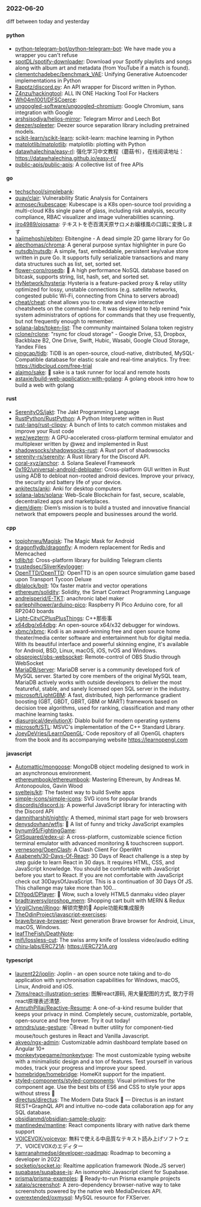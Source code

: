 ### 2022-06-20
diff between today and yesterday

#### python
* [python-telegram-bot/python-telegram-bot](https://github.com/python-telegram-bot/python-telegram-bot): We have made you a wrapper you can't refuse
* [spotDL/spotify-downloader](https://github.com/spotDL/spotify-downloader): Download your Spotify playlists and songs along with album art and metadata (from YouTube if a match is found).
* [clementchadebec/benchmark_VAE](https://github.com/clementchadebec/benchmark_VAE): Unifying Generative Autoencoder implementations in Python
* [Rapptz/discord.py](https://github.com/Rapptz/discord.py): An API wrapper for Discord written in Python.
* [Z4nzu/hackingtool](https://github.com/Z4nzu/hackingtool): ALL IN ONE Hacking Tool For Hackers
* [Wh04m1001/DFSCoerce](https://github.com/Wh04m1001/DFSCoerce): 
* [ungoogled-software/ungoogled-chromium](https://github.com/ungoogled-software/ungoogled-chromium): Google Chromium, sans integration with Google
* [arshsisodiya/helios-mirror](https://github.com/arshsisodiya/helios-mirror): Telegram Mirror and Leech Bot
* [deezer/spleeter](https://github.com/deezer/spleeter): Deezer source separation library including pretrained models.
* [scikit-learn/scikit-learn](https://github.com/scikit-learn/scikit-learn): scikit-learn: machine learning in Python
* [matplotlib/matplotlib](https://github.com/matplotlib/matplotlib): matplotlib: plotting with Python
* [datawhalechina/easy-rl](https://github.com/datawhalechina/easy-rl): 强化学习中文教程（蘑菇书），在线阅读地址：https://datawhalechina.github.io/easy-rl/
* [public-apis/public-apis](https://github.com/public-apis/public-apis): A collective list of free APIs

#### go
* [techschool/simplebank](https://github.com/techschool/simplebank): 
* [quay/clair](https://github.com/quay/clair): Vulnerability Static Analysis for Containers
* [armosec/kubescape](https://github.com/armosec/kubescape): Kubescape is a K8s open-source tool providing a multi-cloud K8s single pane of glass, including risk analysis, security compliance, RBAC visualizer and image vulnerabilities scanning.
* [jiro4989/ojosama](https://github.com/jiro4989/ojosama): テキストを壱百満天原サロメお嬢様風の口調に変換します
* [hajimehoshi/ebiten](https://github.com/hajimehoshi/ebiten): Ebitengine - A dead simple 2D game library for Go
* [alecthomas/chroma](https://github.com/alecthomas/chroma): A general purpose syntax highlighter in pure Go
* [nutsdb/nutsdb](https://github.com/nutsdb/nutsdb): A simple, fast, embeddable, persistent key/value store written in pure Go. It supports fully serializable transactions and many data structures such as list, set, sorted set.
* [flower-corp/rosedb](https://github.com/flower-corp/rosedb): 🚀 A high performance NoSQL database based on bitcask, supports string, list, hash, set, and sorted set.
* [HyNetwork/hysteria](https://github.com/HyNetwork/hysteria): Hysteria is a feature-packed proxy & relay utility optimized for lossy, unstable connections (e.g. satellite networks, congested public Wi-Fi, connecting from China to servers abroad)
* [cheat/cheat](https://github.com/cheat/cheat): cheat allows you to create and view interactive cheatsheets on the command-line. It was designed to help remind *nix system administrators of options for commands that they use frequently, but not frequently enough to remember.
* [solana-labs/token-list](https://github.com/solana-labs/token-list): The community maintained Solana token registry
* [rclone/rclone](https://github.com/rclone/rclone): "rsync for cloud storage" - Google Drive, S3, Dropbox, Backblaze B2, One Drive, Swift, Hubic, Wasabi, Google Cloud Storage, Yandex Files
* [pingcap/tidb](https://github.com/pingcap/tidb): TiDB is an open-source, cloud-native, distributed, MySQL-Compatible database for elastic scale and real-time analytics. Try free: https://tidbcloud.com/free-trial
* [alajmo/sake](https://github.com/alajmo/sake): 🤖 sake is a task runner for local and remote hosts
* [astaxie/build-web-application-with-golang](https://github.com/astaxie/build-web-application-with-golang): A golang ebook intro how to build a web with golang

#### rust
* [SerenityOS/jakt](https://github.com/SerenityOS/jakt): The Jakt Programming Language
* [RustPython/RustPython](https://github.com/RustPython/RustPython): A Python Interpreter written in Rust
* [rust-lang/rust-clippy](https://github.com/rust-lang/rust-clippy): A bunch of lints to catch common mistakes and improve your Rust code
* [wez/wezterm](https://github.com/wez/wezterm): A GPU-accelerated cross-platform terminal emulator and multiplexer written by @wez and implemented in Rust
* [shadowsocks/shadowsocks-rust](https://github.com/shadowsocks/shadowsocks-rust): A Rust port of shadowsocks
* [serenity-rs/serenity](https://github.com/serenity-rs/serenity): A Rust library for the Discord API.
* [coral-xyz/anchor](https://github.com/coral-xyz/anchor): ⚓ Solana Sealevel Framework
* [0x192/universal-android-debloater](https://github.com/0x192/universal-android-debloater): Cross-platform GUI written in Rust using ADB to debloat non-rooted android devices. Improve your privacy, the security and battery life of your device.
* [ankitects/anki](https://github.com/ankitects/anki): Anki for desktop computers
* [solana-labs/solana](https://github.com/solana-labs/solana): Web-Scale Blockchain for fast, secure, scalable, decentralized apps and marketplaces.
* [diem/diem](https://github.com/diem/diem): Diem’s mission is to build a trusted and innovative financial network that empowers people and businesses around the world.

#### cpp
* [topjohnwu/Magisk](https://github.com/topjohnwu/Magisk): The Magic Mask for Android
* [dragonflydb/dragonfly](https://github.com/dragonflydb/dragonfly): A modern replacement for Redis and Memcached
* [tdlib/td](https://github.com/tdlib/td): Cross-platform library for building Telegram clients
* [trustedsec/SliverKeylogger](https://github.com/trustedsec/SliverKeylogger): 
* [OpenTTD/OpenTTD](https://github.com/OpenTTD/OpenTTD): OpenTTD is an open source simulation game based upon Transport Tycoon Deluxe
* [dblalock/bolt](https://github.com/dblalock/bolt): 10x faster matrix and vector operations
* [ethereum/solidity](https://github.com/ethereum/solidity): Solidity, the Smart Contract Programming Language
* [andreisperid/E-TKT](https://github.com/andreisperid/E-TKT): anachronic label maker
* [earlephilhower/arduino-pico](https://github.com/earlephilhower/arduino-pico): Raspberry Pi Pico Arduino core, for all RP2040 boards
* [Light-City/CPlusPlusThings](https://github.com/Light-City/CPlusPlusThings): C++那些事
* [x64dbg/x64dbg](https://github.com/x64dbg/x64dbg): An open-source x64/x32 debugger for windows.
* [xbmc/xbmc](https://github.com/xbmc/xbmc): Kodi is an award-winning free and open source home theater/media center software and entertainment hub for digital media. With its beautiful interface and powerful skinning engine, it's available for Android, BSD, Linux, macOS, iOS, tvOS and Windows.
* [obsproject/obs-websocket](https://github.com/obsproject/obs-websocket): Remote-control of OBS Studio through WebSocket
* [MariaDB/server](https://github.com/MariaDB/server): MariaDB server is a community developed fork of MySQL server. Started by core members of the original MySQL team, MariaDB actively works with outside developers to deliver the most featureful, stable, and sanely licensed open SQL server in the industry.
* [microsoft/LightGBM](https://github.com/microsoft/LightGBM): A fast, distributed, high performance gradient boosting (GBT, GBDT, GBRT, GBM or MART) framework based on decision tree algorithms, used for ranking, classification and many other machine learning tasks.
* [diasurgical/devilutionX](https://github.com/diasurgical/devilutionX): Diablo build for modern operating systems
* [microsoft/STL](https://github.com/microsoft/STL): MSVC's implementation of the C++ Standard Library.
* [JoeyDeVries/LearnOpenGL](https://github.com/JoeyDeVries/LearnOpenGL): Code repository of all OpenGL chapters from the book and its accompanying website https://learnopengl.com

#### javascript
* [Automattic/mongoose](https://github.com/Automattic/mongoose): MongoDB object modeling designed to work in an asynchronous environment.
* [ethereumbook/ethereumbook](https://github.com/ethereumbook/ethereumbook): Mastering Ethereum, by Andreas M. Antonopoulos, Gavin Wood
* [sveltejs/kit](https://github.com/sveltejs/kit): The fastest way to build Svelte apps
* [simple-icons/simple-icons](https://github.com/simple-icons/simple-icons): SVG icons for popular brands
* [discordjs/discord.js](https://github.com/discordjs/discord.js): A powerful JavaScript library for interacting with the Discord API
* [damnitharshit/nightly](https://github.com/damnitharshit/nightly): A themed, minimal start page for web browsers
* [denysdovhan/wtfjs](https://github.com/denysdovhan/wtfjs): 🤪 A list of funny and tricky JavaScript examples
* [bynum95/FightingGame](https://github.com/bynum95/FightingGame): 
* [GitSquared/edex-ui](https://github.com/GitSquared/edex-ui): A cross-platform, customizable science fiction terminal emulator with advanced monitoring & touchscreen support.
* [vernesong/OpenClash](https://github.com/vernesong/OpenClash): A Clash Client For OpenWrt
* [Asabeneh/30-Days-Of-React](https://github.com/Asabeneh/30-Days-Of-React): 30 Days of React challenge is a step by step guide to learn React in 30 days. It requires HTML, CSS, and JavaScript knowledge. You should be comfortable with JavaScript before you start to React. If you are not comfortable with JavaScript check out 30DaysOfJavaScript. This is a continuation of 30 Days Of JS. This challenge may take more than 100…
* [DIYgod/DPlayer](https://github.com/DIYgod/DPlayer): 🍭 Wow, such a lovely HTML5 danmaku video player
* [bradtraversy/proshop_mern](https://github.com/bradtraversy/proshop_mern): Shopping cart built with MERN & Redux
* [VirgilClyne/iRingo](https://github.com/VirgilClyne/iRingo): 解锁完整的 Apple功能和集成服务
* [TheOdinProject/javascript-exercises](https://github.com/TheOdinProject/javascript-exercises): 
* [brave/brave-browser](https://github.com/brave/brave-browser): Next generation Brave browser for Android, Linux, macOS, Windows.
* [leafTheFish/DeathNote](https://github.com/leafTheFish/DeathNote): 
* [mifi/lossless-cut](https://github.com/mifi/lossless-cut): The swiss army knife of lossless video/audio editing
* [chiru-labs/ERC721A](https://github.com/chiru-labs/ERC721A): https://ERC721A.org

#### typescript
* [laurent22/joplin](https://github.com/laurent22/joplin): Joplin - an open source note taking and to-do application with synchronisation capabilities for Windows, macOS, Linux, Android and iOS.
* [7kms/react-illustration-series](https://github.com/7kms/react-illustration-series): 图解react源码, 用大量配图的方式, 致力于将react原理表述清楚.
* [AmruthPillai/Reactive-Resume](https://github.com/AmruthPillai/Reactive-Resume): A one-of-a-kind resume builder that keeps your privacy in mind. Completely secure, customizable, portable, open-source and free forever. Try it out today!
* [pmndrs/use-gesture](https://github.com/pmndrs/use-gesture): 👇Bread n butter utility for component-tied mouse/touch gestures in React and Vanilla Javascript.
* [akveo/ngx-admin](https://github.com/akveo/ngx-admin): Customizable admin dashboard template based on Angular 10+
* [monkeytypegame/monkeytype](https://github.com/monkeytypegame/monkeytype): The most customizable typing website with a minimalistic design and a ton of features. Test yourself in various modes, track your progress and improve your speed.
* [homebridge/homebridge](https://github.com/homebridge/homebridge): HomeKit support for the impatient.
* [styled-components/styled-components](https://github.com/styled-components/styled-components): Visual primitives for the component age. Use the best bits of ES6 and CSS to style your apps without stress 💅
* [directus/directus](https://github.com/directus/directus): The Modern Data Stack 🐰 — Directus is an instant REST+GraphQL API and intuitive no-code data collaboration app for any SQL database.
* [obsidianmd/obsidian-sample-plugin](https://github.com/obsidianmd/obsidian-sample-plugin): 
* [mantinedev/mantine](https://github.com/mantinedev/mantine): React components library with native dark theme support
* [VOICEVOX/voicevox](https://github.com/VOICEVOX/voicevox): 無料で使える中品質なテキスト読み上げソフトウェア、VOICEVOXのエディター
* [kamranahmedse/developer-roadmap](https://github.com/kamranahmedse/developer-roadmap): Roadmap to becoming a developer in 2022
* [socketio/socket.io](https://github.com/socketio/socket.io): Realtime application framework (Node.JS server)
* [supabase/supabase-js](https://github.com/supabase/supabase-js): An isomorphic Javascript client for Supabase.
* [prisma/prisma-examples](https://github.com/prisma/prisma-examples): 🚀 Ready-to-run Prisma example projects
* [xataio/screenshot](https://github.com/xataio/screenshot): A zero-dependency browser-native way to take screenshots powered by the native web MediaDevices API.
* [overextended/oxmysql](https://github.com/overextended/oxmysql): MySQL resource for FXServer.
